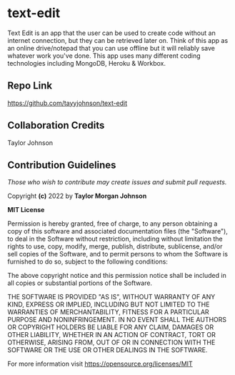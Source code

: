 # text-edit

Text Edit is an app that the user can be used to create code without an internet connection, but they can be retrieved later on. Think of this app as an online drive/notepad that you can use offline but it will reliably save whatever work you've done. This app uses many different coding technologies including MongoDB, Heroku & Workbox.

## Repo Link

https://github.com/tayyjohnson/text-edit

## Collaboration Credits

Taylor Johnson


## Contribution Guidelines

*Those who wish to contribute may create issues and submit pull requests.*


Copyright **(c)** 2022 by **Taylor Morgan Johnson**

**MIT License**

Permission is hereby granted, free of charge, to any person obtaining a copy of this software and associated documentation files (the "Software"), to deal in the Software without restriction, including without limitation the rights to use, copy, modify, merge, publish, distribute, sublicense, and/or sell copies of the Software, and to permit persons to whom the Software is furnished to do so, subject to the following conditions:

The above copyright notice and this permission notice shall be included in all copies or substantial portions of the Software.

THE SOFTWARE IS PROVIDED "AS IS", WITHOUT WARRANTY OF ANY KIND, EXPRESS OR IMPLIED, INCLUDING BUT NOT LIMITED TO THE WARRANTIES OF MERCHANTABILITY, FITNESS FOR A PARTICULAR PURPOSE AND NONINFRINGEMENT. IN NO EVENT SHALL THE AUTHORS OR COPYRIGHT HOLDERS BE LIABLE FOR ANY CLAIM, DAMAGES OR OTHER LIABILITY, WHETHER IN AN ACTION OF CONTRACT, TORT OR OTHERWISE, ARISING FROM, OUT OF OR IN CONNECTION WITH THE SOFTWARE OR THE USE OR OTHER DEALINGS IN THE SOFTWARE.

For more information visit https://opensource.org/licenses/MIT
